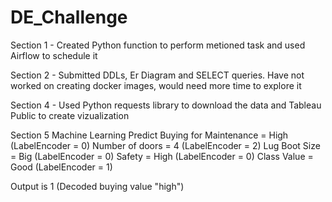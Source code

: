 # DE_Challenge

Section 1 - Created Python function to perform metioned task and used Airflow to schedule it

Section 2 - Submitted DDLs, Er Diagram and SELECT queries. Have not worked on creating docker images, would need more time to explore it


Section 4 - Used Python requests library to download the data and Tableau Public to create vizualization

Section 5 Machine Learning
Predict Buying for
 Maintenance = High (LabelEncoder = 0)
 Number of doors = 4 (LabelEncoder = 2)
 Lug Boot Size = Big (LabelEncoder = 0)
 Safety = High  (LabelEncoder = 0)
 Class Value = Good  (LabelEncoder = 1)

Output is 1 (Decoded buying value "high")
